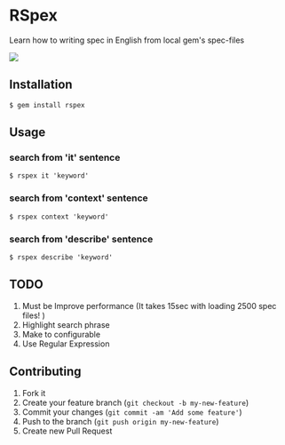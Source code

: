 # RSpex

Learn how to writing spec in English from local gem's spec-files  

![](https://dl.dropboxusercontent.com/u/10198795/rspex_screenshot.png)

## Installation

    $ gem install rspex

## Usage

### search from 'it' sentence

    $ rspex it 'keyword'


### search from 'context' sentence

    $ rspex context 'keyword'


### search from 'describe' sentence

    $ rspex describe 'keyword'


## TODO

1. Must be Improve performance (It takes 15sec with loading 2500 spec files! )
2. Highlight search phrase
3. Make to configurable
4. Use Regular Expression

## Contributing

1. Fork it
2. Create your feature branch (`git checkout -b my-new-feature`)
3. Commit your changes (`git commit -am 'Add some feature'`)
4. Push to the branch (`git push origin my-new-feature`)
5. Create new Pull Request
